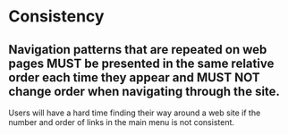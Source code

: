 # Consistency

## Navigation patterns that are repeated on web pages MUST be presented in the same relative order each time they appear and MUST NOT change order when navigating through the site.

Users will have a hard time finding their way around a web site if the number and order of links in the main menu is not consistent.

